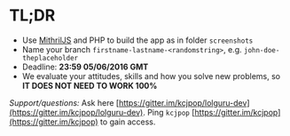 # TL;DR

* Use [MithrilJS](http://mithril.js.org/) and PHP to build the app as in folder `screenshots`
* Name your branch `firstname-lastname-<randomstring>`, e.g. `john-doe-theplaceholder`
* Deadline: **23:59 05/06/2016 GMT**
* We evaluate your attitudes, skills and how you solve new problems, so   **IT DOES NOT NEED TO WORK 100%**

*Support/questions:* Ask here [https://gitter.im/kcjpop/lolguru-dev](https://gitter.im/kcjpop/lolguru-dev). Ping `kcjpop` [https://gitter.im/kcjpop](https://gitter.im/kcjpop) to gain access.
